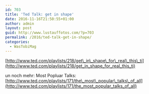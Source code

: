 ```yaml
---
id: 703
title: 'Ted Talk: get in shape'
date: 2016-11-16T21:50:55+01:00
author: admin
layout: post
guid: http://www.lustauffotos.com/?p=703
permalink: /2016/ted-talk-get-in-shape/
categories:
  - WasTobiMag
---
```

[http://www.ted.com/playlists/218/get\_in\_shape\_for\_real\_this\_ti](http://www.ted.com/playlists/218/get_in_shape_for_real_this_ti)

un noch mehr: Most Popluar Talks:  
[http://www.ted.com/playlists/171/the\_most\_popular\_talks\_of_all](http://www.ted.com/playlists/171/the_most_popular_talks_of_all)